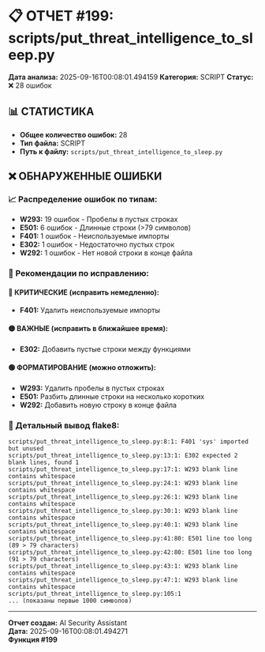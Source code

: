 # 📋 ОТЧЕТ #199: scripts/put_threat_intelligence_to_sleep.py

**Дата анализа:** 2025-09-16T00:08:01.494159
**Категория:** SCRIPT
**Статус:** ❌ 28 ошибок

## 📊 СТАТИСТИКА

- **Общее количество ошибок:** 28
- **Тип файла:** SCRIPT
- **Путь к файлу:** `scripts/put_threat_intelligence_to_sleep.py`

## ❌ ОБНАРУЖЕННЫЕ ОШИБКИ

### 📈 Распределение ошибок по типам:

- **W293:** 19 ошибок - Пробелы в пустых строках
- **E501:** 6 ошибок - Длинные строки (>79 символов)
- **F401:** 1 ошибок - Неиспользуемые импорты
- **E302:** 1 ошибок - Недостаточно пустых строк
- **W292:** 1 ошибок - Нет новой строки в конце файла

### 🎯 Рекомендации по исправлению:

#### 🔴 КРИТИЧЕСКИЕ (исправить немедленно):
- **F401:** Удалить неиспользуемые импорты

#### 🟡 ВАЖНЫЕ (исправить в ближайшее время):
- **E302:** Добавить пустые строки между функциями

#### 🟢 ФОРМАТИРОВАНИЕ (можно отложить):
- **W293:** Удалить пробелы в пустых строках
- **E501:** Разбить длинные строки на несколько коротких
- **W292:** Добавить новую строку в конце файла

### 📝 Детальный вывод flake8:

```
scripts/put_threat_intelligence_to_sleep.py:8:1: F401 'sys' imported but unused
scripts/put_threat_intelligence_to_sleep.py:13:1: E302 expected 2 blank lines, found 1
scripts/put_threat_intelligence_to_sleep.py:17:1: W293 blank line contains whitespace
scripts/put_threat_intelligence_to_sleep.py:24:1: W293 blank line contains whitespace
scripts/put_threat_intelligence_to_sleep.py:26:1: W293 blank line contains whitespace
scripts/put_threat_intelligence_to_sleep.py:30:1: W293 blank line contains whitespace
scripts/put_threat_intelligence_to_sleep.py:40:1: W293 blank line contains whitespace
scripts/put_threat_intelligence_to_sleep.py:41:80: E501 line too long (89 > 79 characters)
scripts/put_threat_intelligence_to_sleep.py:42:80: E501 line too long (91 > 79 characters)
scripts/put_threat_intelligence_to_sleep.py:43:1: W293 blank line contains whitespace
scripts/put_threat_intelligence_to_sleep.py:47:1: W293 blank line contains whitespace
scripts/put_threat_intelligence_to_sleep.py:105:1
... (показаны первые 1000 символов)
```

---
**Отчет создан:** AI Security Assistant  
**Дата:** 2025-09-16T00:08:01.494271  
**Функция #199**

